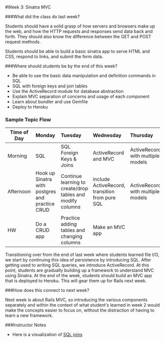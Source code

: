 #Week 3: Sinatra MVC

###What did the class do last week?

Students should have a solid grasp of how servers and browsers make up the web,
and how the HTTP requests and responses send data back and forth. They should
also know the difference between the GET and POST request methods.

Students should be able to build a basic sinatra app to serve HTML and CSS,
respond to links, and submit the form data.

###Where should students be by the end of this week?

- Be able to use the basic data manipulation and definition commands in SQL
- SQL with foreign keys and join tables
- Use the ActiveRecord module for database abstraction
- Explain MVC separation of concerns and usage of each component
- Learn about bundler and use Gemfile
- Deploy to Heroku

### Sample Topic Flow

|  Time of Day  | Monday      | Tuesday    |Wednesday     |Thursday     |  Friday
| ------------- |:-----  |:-----|:-----|:-----  |:-------- |
| Morning       |SQL|SQL Foreign Keys & Joins| ActiveRecord and MVC|ActiveRecord with multiple models| Bundler, Gemfile, Heroku|
| Afternoon     |Hook up Sinatra with postgres and practice CRUD|Continue learning to create/drop tables and modify columns|include ActiveRecord, transition from pure SQL | ActiveRecord with multiple models|Deploy an app to Heroku|
| HW            |Do a CRUD app|Practice adding tables and changing columns|Make an MVC app||


Transitioning over from the end of last week where students learned file I/O, we start by continuing this idea of persistence by introducing SQL. After getting used to writing SQL queries, we introduce ActiveRecord. At this point, students are gradually building up a framework to understand MVC using Sinatra. At the end of the week, students should build an MVC app that is deployed to Heroku. This will gear them up for Rails next week.

###How does this connect to next week?

Next week is about Rails MVC, so introducing the various components separately and within the context of what student's learned in week 2 would make the concepts easier to focus on, without the distraction of having to learn a new framework.

###Instructor Notes
* Here is a visualization of [SQL joins](http://www.codeproject.com/KB/database/Visual_SQL_Joins/Visual_SQL_JOINS_orig.jpg)
